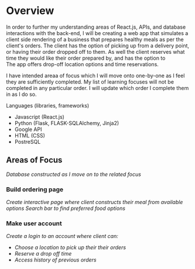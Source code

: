 # Overview 
In order to further my understanding areas of React.js, APIs, and database interactions with the back-end, I will be creating a web app that simulates a client side rendering of a business that prepares healthy meals as per the client's orders. The client has the option of picking up from a delivery point, or having their order dropped off to them. As well the client reserves what time they would like their order prepared by, and has the option to  
The app offers drop-off location options and time reservations. 

I have intended areaa of focus which I will move onto one-by-one as I feel they are sufficiently completed. 
My list of learning focuses will not be completed in any particular order. I will update which order I complete them in as I do so. 


Languages (libraries, frameworks)
- Javascript (React.js)
- Python (Flask, FLASK-SQLAlchemy, Jinja2)
- Google API
- HTML (CSS)
- PostreSQL


## **Areas of Focus**
*Database constructed as I move on to the related focus*

### Build ordering page
*Create interactive page where client constructs their meal from available options*
*Search bar to find preferred food options*
    
### Make user account
*Create a login to an account where client can:*
- *Choose a location to pick up their their orders*
- *Reserve a drop off time*
- *Access history of previous orders*





